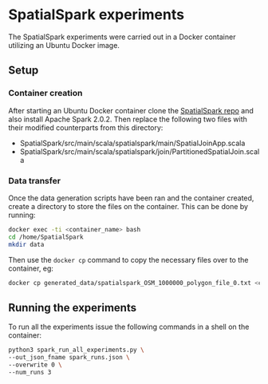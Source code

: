 # SpatialSpark experiments

The SpatialSpark experiments were carried out in a Docker container utilizing an Ubuntu Docker image.

## Setup

### Container creation

After starting an Ubuntu Docker container clone the [SpatialSpark repo](https://github.com/syoummer/SpatialSpark) and also install Apache Spark 2.0.2. Then replace the following two files with their modified counterparts from this directory:

+ SpatialSpark/src/main/scala/spatialspark/main/SpatialJoinApp.scala
+ SpatialSpark/src/main/scala/spatialspark/join/PartitionedSpatialJoin.scala

### Data transfer

Once the data generation scripts have been ran and the container created, create a directory to store the files on the container. This can be done by running:
```bash
docker exec -ti <container_name> bash
cd /home/SpatialSpark
mkdir data
```

Then use the `docker cp` command to copy the necessary files over to the container, eg:

```bash
docker cp generated_data/spatialspark_OSM_1000000_polygon_file_0.txt <container_name>:/home/SpatialSpark/data
```

## Running the experiments

To run all the experiments issue the following commands in a shell on the container:

```bash
python3 spark_run_all_experiments.py \
--out_json_fname spark_runs.json \
--overwrite 0 \
--num_runs 3
```